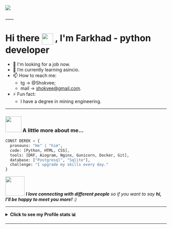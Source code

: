 <p align="center">


![](https://i.pinimg.com/564x/0b/6a/2f/0b6a2fcab1c7f923254628dd5e91b580.jpg)
</p>
____

# Hi there <img align="center" src="src/hello.gif" width="35"> , I'm Farkhad - python developer


- 🔭 I'm looking for a job now.
- 🌱 I’m currently learning asincio.
- 📫 How to reach me:
    - tg -> @Shokvee;
    - mail -> shokvee@gmail.com.
- ⚡ Fun fact:
    - I have a degree in mining engineering.

____

### <img src="https://media.giphy.com/media/VgCDAzcKvsR6OM0uWg/giphy.gif" width="50"> A little more about me...  

```python
CONST DEREK = {
  pronouns: "He" | "him",
  code: [Python, HTML, CSS],
  tools: [DRF, Aiogram, Nginx, Gunicorn, Docker, Git],
  database: ["Postgresql", "Sqlite"],
  challenge: "I upgrade my skills every day."
}
```

<img src="https://media.giphy.com/media/LnQjpWaON8nhr21vNW/giphy.gif" width="60"> <em><b>I love connecting with different people</b> so if you want to say <b>hi, I'll be happy to meet you more!</b> :)</em>

____

<details><summary><strong>Click to see my Profile stats 📊</strong></summary>
<br />

<p align="center">
<a href = "https://github.com/anuraghazra/github-readme-stats ">
  <img height="180em" src="https://grs-delta-taupe-49.vercel.app/api?username=PARTYNEXTDOORS&show_icons=true&hide_border=true&count_private=true&theme=nord" alt=""/>
  <img height="180em" src="https://grs-delta-taupe-49.vercel.app/api/top-langs/?username=PARTYNExtdoors&hide=TeX,QMake&theme=nord&layout=compact&hide_border=true" alt=""/>
</a>

<a href = "https://github.com/ryo-ma/github-profile-trophy"></a>

[//]: # (  <img height="137em" src="https://github-profile-trophy.vercel.app/?username=PARTYNEXTDOORS&theme=nord&no-frame=true&margin-w=4&row=1"/>)

[//]: # (</a>)

[//]: # (<a href = "https://github.com/Ashutosh00710/github-readme-activity-graph">)

[//]: # (  <img height="295em" src="https://github-readme-activity-graph.cyclic.app/graph?username=arsenic-atg&hide_border=true&theme=nord"" />)

[//]: # (</a>)

</p>

**NOTE** : the above data (Most Used Languages) does not indicate my skill level or something like that, it's a GitHub
metric of which languages I have the most code on GitHub
</details>

 ____
